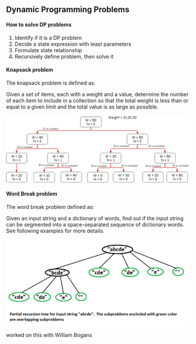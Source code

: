 ## Dynamic Programming Problems

#### How to solve DP problems

1. Identify if it is a DP problem
2. Decide a state expression with
   least parameters
3. Formulate state relationship
4. Recursively define problem, then solve it

#### Knapsack problem

The knapsack problem is defined as:

Given a set of items, each with a weight and a value, determine the number of each item to include in a collection so that the total weight is less than or equal to a given limit and the total value is as large as possible.

![A diagram of the knapsack problem](media/dp.png)

#### Word Break problem

The word break problem defined as:

Given an input string and a dictionary of words, find out if the input string can be segmented into a space-separated sequence of dictionary words. See following examples for more details.

![A diagram of the word break problem](media/dp2.png)

worked on this with William Bogans